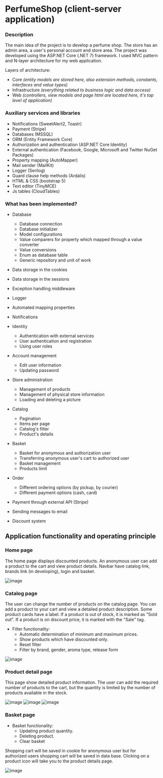 # PerfumeShop (client-server application) 

### Description 

The main idea of the project is to develop a perfume shop.
The store has an admin area, a user's personal account and store area.
The project was developed using the ASP.NET Core (.NET 7) framework.
I used MVC pattern and N-layer architecture for my web application.

Layers of architecture: 
- Core *(entity models are stored here, also extension methods, constants, interfaces and value types)*
- Infrastructure *(everything related to business logic and data access)*
- Web *(controllers, view models and page html are located here, it's top level of application)*

### Auxiliary services and libraries

- Notifications (SweetAlert2, Toastr)
- Payment (Stripe)
- Databases (MSSQL)
- ORM (Entity Framework Core)
- Authorization and authentication (ASP.NET Core Identity)
- External authentication (Facebook, Google, Microsoft and Twitter NuGet Packages)
- Property mapping (AutoMapper)
- Mail sender (MailKit)
- Logger (Serilog)
- Guard clause help methods (Ardalis)
- HTML & CSS (bootstrap 5)
- Text editor (TinyMCE)
- Js tables (CloudTables)

### What has been implemented?

- Database
  - Database connection
  - Database initializer
  - Model сonfigurations
  - Value comparers for property which mapped through a value converter
  - Value conversions
  - Enum as database table
  - Generic repository and unit of work
    
- Data storage in the cookies
- Data storage in the sessions
- Exception handling middleware
- Logger
- Automated mapping properties
- Notifications

- Identity
  - Authentication with external services
  - User authentication and registration
  - Using user roles

- Account management
  - Edit user information
  - Updating password

- Store administration
  - Management of products
  - Management of physical store information
  - Loading and deleting a picture

- Catalog
  - Pagination
  - Items per page
  - Catalog's filter
  - Product's details

- Basket
  - Basket for anonymous and authorization user
  - Transferring anonymous user's cart to authorized user
  - Basket management
  - Products limit

- Order
   - Different ordering options (by pickup, by courier)
   - Different payment options (cash, card)
     
- Payment through external API (Stripe)
- Sending messages to email
- Discount system

## Application functionality and operating principle

### Home page
The home page displays discounted products. An anonymous user can add a product to the cart and view product details.
Navbar have catalog link, brands link (in developing), login and basket.

![image](https://github.com/Grizzly-pride/PerfumeShop/assets/35379801/64b59bb1-3c70-4ae6-9a0f-d0fe5f0dc204)

### Catalog page
The user can change the number of products on the catalog page.
You can add a product to your cart and view a detailed product description.
Some product cards have a label. If a product is out of stock, it is marked as "Sold out".
If a product is on discount price, it is marked with the "Sale" tag.

- Filter functionality:
  - Automatic determination of minimum and maximum prices.
  - Show products which have discounted only.
  - Reset filter
  - Filter by brand, gender, aroma type, release form
    
![image](https://github.com/Grizzly-pride/PerfumeShop/assets/35379801/3feefab0-0683-4eb8-9bf8-ed0fa3df33c1)


### Product detail page
This page show detailed product information.
The user can add the required number of products to the cart, but the quantity is limited by the number of products available in the stock.

![image](https://github.com/Grizzly-pride/PerfumeShop/assets/35379801/c8fe828f-9f7f-424a-9830-0846bafca41f)
![image](https://github.com/Grizzly-pride/PerfumeShop/assets/35379801/4dd30e56-31aa-4b67-9e16-12a6c56692f2)
![image](https://github.com/Grizzly-pride/PerfumeShop/assets/35379801/9f6123f3-f30e-4b3d-bb23-a5326567a902)


### Basket page
- Basket functionality:
  - Updating product quantity.
  - Deleting product.
  - Clear basket

Shopping cart will be saved in cookie for anonymous user but for authorized users shopping cart will be saved in data base.
Clicking on a product icon will take you to the product details page.

![image](https://github.com/Grizzly-pride/PerfumeShop/assets/35379801/a6d2d0df-92d6-445e-b317-440d43fb9ca4)















